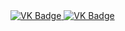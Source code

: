 <div id = "badges" align = "consert"/>
  <a href= "https://vk.com/xddmitriy">
    <img src = "https://img.shields.io/badge/VK-blue?style=for-the-badge&logo=VK&logoColor=white" alt="VK Badge"/>
  </a›
  
  <a href= "https://mail.google.com/mail/u/0/?pli=1#inbox">
    <img src = "https://img.shields.io/badge/EMAIL-red?style=for-the-badge&logo=Gmail&logoColor=white" alt="VK Badge"/>
  </a>
</div>

<div id= "viewprof" align= "center" >
   <img src = "https://komarev.com/ghpvc/?username=GornDima&style=flat-square&color=blue" alt=""/>
</div>
